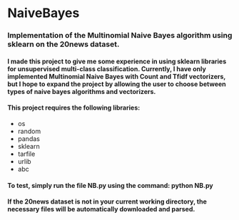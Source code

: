 # NaiveBayes

### Implementation of the Multinomial Naive Bayes algorithm using sklearn on the 20news dataset. 
#### I made this project to give me some experience in using sklearn libraries for unsupervised multi-class classification. Currently, I have only implemented Multinomial Naive Bayes with Count and Tfidf vectorizers, but I hope to expand the project by allowing the user to choose between types of naive bayes algorithms and vectorizers.
#### This project requires the following libraries:
- os
- random
- pandas
- sklearn
- tarfile
- urlib
- abc

#### To test, simply run the file NB.py using the command: **python NB.py** 
#### If the 20news dataset is not in your current working directory, the necessary files will be automatically downloaded and parsed.
